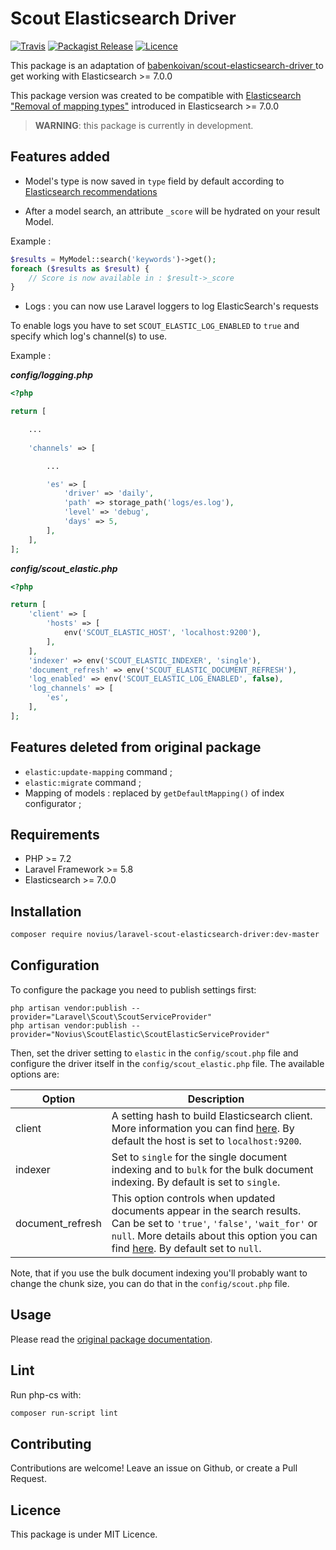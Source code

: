 # Scout Elasticsearch Driver
[![Travis](https://img.shields.io/travis/novius/laravel-scout-elasticsearch-driver.svg?maxAge=1800&style=flat-square)](https://travis-ci.org/novius/laravel-scout-elasticsearch-driver)
[![Packagist Release](https://img.shields.io/packagist/v/novius/laravel-scout-elasticsearch-driver.svg?maxAge=1800&style=flat-square)](https://packagist.org/packages/novius/laravel-scout-elasticsearch-driver)
[![Licence](https://img.shields.io/packagist/l/novius/laravel-scout-elasticsearch-driver.svg?maxAge=1800&style=flat-square)](https://github.com/novius/laravel-scout-elasticsearch-driver#licence)

This package is an adaptation of [babenkoivan/scout-elasticsearch-driver ](https://github.com/babenkoivan/scout-elasticsearch-driver) to get working with Elasticsearch >= 7.0.0

This package version was created to be compatible with [Elasticsearch "Removal of mapping types"](https://www.elastic.co/guide/en/elasticsearch/reference/7.x/removal-of-types.html#removal-of-types) introduced in Elasticsearch >= 7.0.0

> **WARNING**: this package is currently in development.

## Features added

* Model's type is now saved in `type` field by default according to [Elasticsearch recommendations](https://www.elastic.co/guide/en/elasticsearch/reference/7.x/removal-of-types.html#_custom_type_field)

* After a model search, an attribute `_score` will be hydrated on your result Model.

Example : 

```php
$results = MyModel::search('keywords')->get();
foreach ($results as $result) {
    // Score is now available in : $result->_score
}
```

* Logs : you can now use Laravel loggers to log ElasticSearch's requests

To enable logs you have to set `SCOUT_ELASTIC_LOG_ENABLED` to `true` and specify which log's channel(s) to use.

Example :

***config/logging.php***
```php
<?php

return [

    ...
    
    'channels' => [

        ...

        'es' => [
            'driver' => 'daily',
            'path' => storage_path('logs/es.log'),
            'level' => 'debug',
            'days' => 5,
        ],
    ],
];
```

***config/scout_elastic.php***
```php
<?php

return [
    'client' => [
        'hosts' => [
            env('SCOUT_ELASTIC_HOST', 'localhost:9200'),
        ],
    ],
    'indexer' => env('SCOUT_ELASTIC_INDEXER', 'single'),
    'document_refresh' => env('SCOUT_ELASTIC_DOCUMENT_REFRESH'),
    'log_enabled' => env('SCOUT_ELASTIC_LOG_ENABLED', false),
    'log_channels' => [
        'es',
    ],
];
```

## Features deleted from original package

* `elastic:update-mapping` command ;
* `elastic:migrate` command ;
* Mapping of models : replaced by `getDefaultMapping()` of index configurator ;


## Requirements

* PHP >= 7.2
* Laravel Framework >= 5.8
* Elasticsearch >= 7.0.0

## Installation

```sh
composer require novius/laravel-scout-elasticsearch-driver:dev-master
```

## Configuration

To configure the package you need to publish settings first:

```
php artisan vendor:publish --provider="Laravel\Scout\ScoutServiceProvider"
php artisan vendor:publish --provider="Novius\ScoutElastic\ScoutElasticServiceProvider"
```

Then, set the driver setting to `elastic` in the `config/scout.php` file and configure the driver itself in the `config/scout_elastic.php` file.
The available options are:

Option | Description
--- | ---
client | A setting hash to build Elasticsearch client. More information you can find [here](https://www.elastic.co/guide/en/elasticsearch/client/php-api/current/configuration.html#_building_the_client_from_a_configuration_hash). By default the host is set to `localhost:9200`.
indexer | Set to `single` for the single document indexing and to `bulk` for the bulk document indexing. By default is set to `single`.
document_refresh | This option controls when updated documents appear in the search results. Can be set to `'true'`, `'false'`, `'wait_for'` or `null`. More details about this option you can find [here](https://www.elastic.co/guide/en/elasticsearch/reference/current/docs-refresh.html). By default set to `null`.

Note, that if you use the bulk document indexing you'll probably want to change the chunk size, you can do that in the `config/scout.php` file.

## Usage

Please read the [original package documentation](https://github.com/babenkoivan/scout-elasticsearch-driver). 

## Lint

Run php-cs with:

```sh
composer run-script lint
```

## Contributing

Contributions are welcome!
Leave an issue on Github, or create a Pull Request.


## Licence

This package is under MIT Licence.
